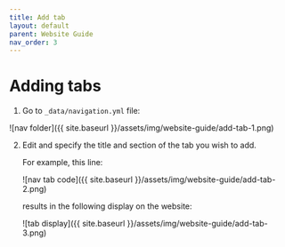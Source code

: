 ```yaml
---
title: Add tab
layout: default
parent: Website Guide
nav_order: 3
---
```


# Adding tabs

1. Go to `_data/navigation.yml` file: 

![nav folder]({{ site.baseurl }}/assets/img/website-guide/add-tab-1.png)


2. Edit and specify the title and section of the tab you wish to add. 

    For example, this line: 

    ![nav tab code]({{ site.baseurl }}/assets/img/website-guide/add-tab-2.png)

    results in the following display on the website: 

    ![tab display]({{ site.baseurl }}/assets/img/website-guide/add-tab-3.png)






